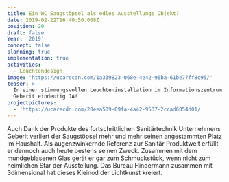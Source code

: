 ```yaml
---
title: Ein WC Saugstöpsel als edles Ausstellungs Objekt?
date: 2019-02-22T16:40:50.068Z
position: 20
draft: false
Year: '2019'
concept: false
planning: true
implementation: true
activities:
  - Leuchtendesign
image: 'https://ucarecdn.com/1a339823-068e-4e42-96ba-61be77ff8c95/'
teaser: >-
  In einer stimmungsvollen Leuchteninstallation im Informationszentrum von
  Geberit eindeutig JA!
projectpictures:
  - 'https://ucarecdn.com/28eea509-09fa-4a42-9537-2ccad6054d01/'
---
```

Auch Dank der Produkte des fortschrittlichen Sanitärtechnik Unternehmens Geberit verliert der Saugstöpsel mehr und mehr seinen angestammten Platz im Haushalt. Als augenzwinkernde Referenz zur Sanitär Produktwelt erfüllt er dennoch auch heute bestens seinen Zweck. Zusammen mit dem mundgeblasenen Glas gerät er gar zum Schmuckstück, wenn nicht zum heimlichen Star der Ausstellung. Das Bureau Hindermann zusammen mit 3dimensional hat dieses Kleinod der Lichtkunst kreiert.
